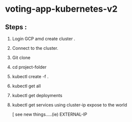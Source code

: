 # voting-app-kubernetes-v2

## Steps :

1. Login GCP amd create cluster .

2. Connect to the cluster.

3. Git clone 

4. cd project-folder
  
5. kubectl create -f .

6. kubectl get all

7. kubectl get deployments

8. kubectl get services    using cluster-ip expose to the world

   [ see new things.....(ie) EXTERNAL-IP


